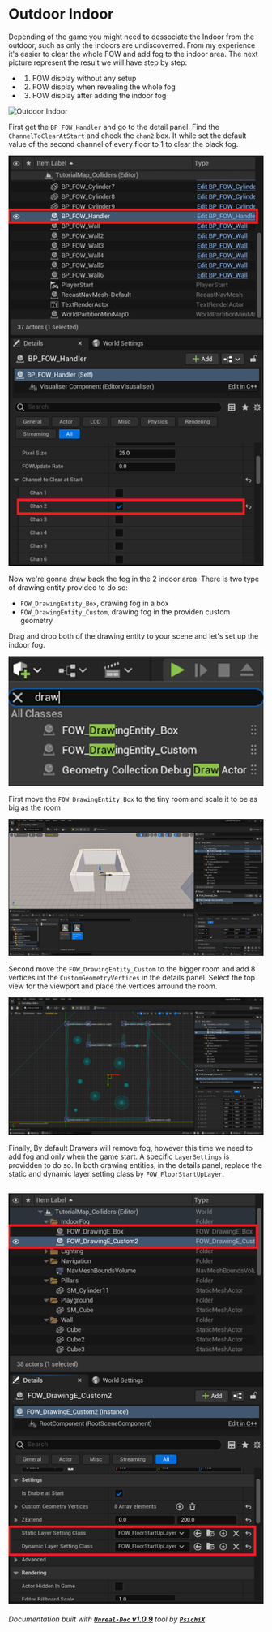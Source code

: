 # Outdoor Indoor

Depending of the game you might need to dessociate the Indoor from the outdoor, such as
only the indoors are undiscoverred. From my experience it's easier to clear the whole FOW
and add fog to the indoor area. The next picture represent the result we will have step
by step:
* 1) FOW display without any setup
* 2) FOW display when revealing the whole fog
* 3) FOW display after adding the indoor fog

![Outdoor Indoor](../../assets/Tutorial/IndoorOutdoor/0_Fog_Indoor_Outdoor_Example.png)

First get the `BP_FOW_Handler` and go to the detail panel. Find the `ChannelToClearAtStart`
and check the `chan2` box. It while set the default value of the second channel of every floor
to 1 to clear the black fog.

![Outdoor Indoor](../../assets/Tutorial/IndoorOutdoor/1_ClearFogAtStart.png)

Now we're gonna draw back the fog in the 2 indoor area. There is two type of drawing entity
provided to do so:
* `FOW_DrawingEntity_Box`, drawing fog in a box
* `FOW_DrawingEntity_Custom`, drawing fog in the providen custom geometry

Drag and drop both of the drawing entity to your scene and let's set up the indoor fog.

![Outdoor Indoor](../../assets/Tutorial/IndoorOutdoor/2_AddDrawingEntities.png)

First move the `FOW_DrawingEntity_Box` to the tiny room and scale it to be as big as the room

![Outdoor Indoor](../../assets/Tutorial/IndoorOutdoor/3_SetUpBoxDrawing.png)

Second move the `FOW_DrawingEntity_Custom` to the bigger room and add 8 vertices int the 
`CustomGeometryVertices` in the details panel. Select the top view for the viewport and 
place the vertices arround the room.

![Outdoor Indoor](../../assets/Tutorial/IndoorOutdoor/4_SetUpCustomDrawing.png)

Finally, By default Drawers will remove fog, however this time we need to add fog and only
when the game start. A specific `LayerSettings` is providden to do so. In both drawing
entities, in the details panel, replace the static and dynamic layer setting class by
`FOW_FloorStartUpLayer`.

![Outdoor Indoor](../../assets/Tutorial/IndoorOutdoor/5_ChangeDrawersLayerSettings.png)
---
_Documentation built with [**`Unreal-Doc` v1.0.9**](https://github.com/PsichiX/unreal-doc) tool by [**`PsichiX`**](https://github.com/PsichiX)_